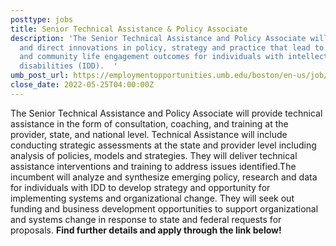 ```yaml
---
posttype: jobs
title: Senior Technical Assistance & Policy Associate
description: 'The Senior Technical Assistance and Policy Associate will facilitate
  and direct innovations in policy, strategy and practice that lead to improved employment
  and community life engagement outcomes for individuals with intellectual and developmental
  disabilities (IDD).  '
umb_post_url: https://employmentopportunities.umb.edu/boston/en-us/job/513347/senior-technical-assistance-policy-associate
close_date: 2022-05-25T04:00:00Z
---
```


The Senior Technical Assistance and Policy Associate will provide technical assistance in the form of consultation, coaching, and training at the provider, state, and national level. Technical Assistance will include conducting strategic assessments at the state and provider level including analysis of policies, models and strategies. They will deliver technical assistance interventions and training to address issues identified.The incumbent will analyze and synthesize emerging policy, research and data for individuals with IDD to develop strategy and opportunity for implementing systems and organizational change. They will seek out funding and business development opportunities to support organizational and systems change in response to state and federal requests for proposals. **Find further details and apply through the link below!**